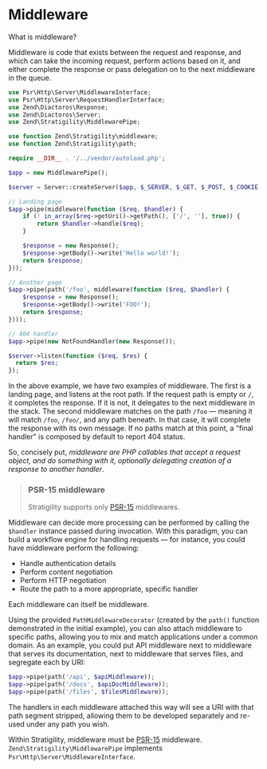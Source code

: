 # Middleware

What is middleware?

Middleware is code that exists between the request and response, and which can
take the incoming request, perform actions based on it, and either complete the
response or pass delegation on to the next middleware in the queue.

```php
use Psr\Http\Server\MiddlewareInterface;
use Psr\Http\Server\RequestHandlerInterface;
use Zend\Diactoros\Response;
use Zend\Diactoros\Server;
use Zend\Stratigility\MiddlewarePipe;

use function Zend\Stratigility\middleware;
use function Zend\Stratigility\path;

require __DIR__ . '/../vendor/autoload.php';

$app = new MiddlewarePipe();

$server = Server::createServer($app, $_SERVER, $_GET, $_POST, $_COOKIE, $_FILES);

// Landing page
$app->pipe(middleware(function ($req, $handler) {
    if (! in_array($req->getUri()->getPath(), ['/', ''], true)) {
        return $handler->handle($req);
    }

    $response = new Response();
    $response->getBody()->write('Hello world!');
    return $response;
}));

// Another page
$app->pipe(path('/foo', middleware(function ($req, $handler) {
    $response = new Response();
    $response->getBody()->write('FOO!');
    return $response;
})));

// 404 handler
$app->pipe(new NotFoundHandler(new Response());

$server->listen(function ($req, $res) {
  return $res;
});
```

In the above example, we have two examples of middleware. The first is a
landing page, and listens at the root path. If the request path is empty or
`/`, it completes the response. If it is not, it delegates to the next
middleware in the stack. The second middleware matches on the path `/foo`
&mdash; meaning it will match `/foo`, `/foo/`, and any path beneath. In that
case, it will complete the response with its own message. If no paths match at
this point, a "final handler" is composed by default to report 404 status.

So, concisely put, _middleware are PHP callables that accept a request object,
and do something with it, optionally delegating creation of a response to
another handler_.

> ### PSR-15 middleware
>
> Stratigility supports only [PSR-15](https://github.com/php-fig/fig-standards/blob/master/accepted/PSR-15-request-handlers.md)
> middlewares.

Middleware can decide more processing can be performed by calling the `$handler`
instance passed during invocation. With this paradigm, you can build a workflow
engine for handling requests &mdash; for instance, you could have middleware
perform the following:

- Handle authentication details
- Perform content negotiation
- Perform HTTP negotiation
- Route the path to a more appropriate, specific handler

Each middleware can itself be middleware.

Using the provided `PathMiddlewareDecorator` (created by the `path()` function
demonstrated in the initial example), you can also attach middleware to specific
paths, allowing you to mix and match applications under a common domain. As an
example, you could put API middleware next to middleware that serves its
documentation, next to middleware that serves files, and segregate each by URI:

```php
$app->pipe(path('/api', $apiMiddleware));
$app->pipe(path('/docs', $apiDocMiddleware));
$app->pipe(path('/files', $filesMiddleware));
```

The handlers in each middleware attached this way will see a URI with that path
segment stripped, allowing them to be developed separately and re-used under
any path you wish.

Within Stratigility, middleware must be
[PSR-15](https://github.com/php-fig/fig-standards/blob/master/accepted/PSR-15-request-handlers.md) middleware.
`Zend\Stratigility\MiddlewarePipe` implements
`Psr\Http\Server\MiddlewareInterface`.
